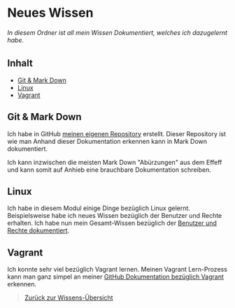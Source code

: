 # Neues Wissen

###### In diesem Ordner ist all mein Wissen Dokumentiert, welches ich dazugelernt habe.

## Inhalt

 * [Git & Mark Down](#git--mark-down)
 * [Linux](#linux)
 * [Vagrant](#vagrant)


## Git & Mark Down

Ich habe in GitHub [meinen eigenen Repository](https://github.com/thefortium/M300/) erstellt. Dieser Repository ist wie man Anhand dieser Dokumentation erkennen kann in Mark Down dokumentiert.

Ich kann inzwischen die meisten Mark Down "Abürzungen" aus dem Effeff und kann somit auf Anhieb eine brauchbare Dokumentation schreiben.


## Linux

Ich habe in diesem Modul einige Dinge bezüglich Linux gelernt. Beispielsweise habe ich neues Wissen bezüglich der Benutzer und Rechte erhalten. Ich habe nun mein Gesamt-Wissen bezüglich der [Benutzer und Rechte dokumentiert](/20-Benutzer_und_Rechte).


## Vagrant

Ich konnte sehr viel bezüglich Vagrant lernen. Meinen Vagrant Lern-Prozess kann man ganz simpel an meiner [GitHub Dokumentation bezüglich Vagrant](/10-Vagrantfiles) erkennen.


> [Zurück zur Wissens-Übersicht](../)